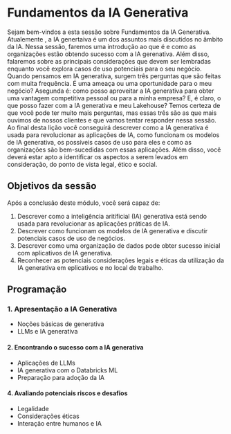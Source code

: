 # Fundamentos da IA Generativa

Sejam bem-vindos a esta sessão sobre Fundamentos da IA Generativa. Atualemente , a IA genertaiva é um dos assuntos mais discutidos no âmbito da IA. Nessa sessão, faremos uma introdução ao que é e como as organizações estão obtendo sucesso com a IA gerenativa. Além disso, falaremos sobre as principais considerações que devem ser lembradas enquanto você explora casos de uso potenciais para o seu negócio. Quando pensamos em IA generativa, surgem três perguntas que são feitas com muita frequência. É uma ameaça ou uma oportunidade para o meu negócio? Asegunda é: como posso aproveitar a IA generativa para obter uma vantagem competitiva pessoal ou para a minha empresa? E, é claro, o que posso fazer com a IA generativa e meu Lakehouse? Temos certeza de que você pode ter muito mais perguntas, mas essas três são as que mais ouvimos de nossos clientes e que vamos tentar responder nessa sessão. Ao final desta lição você conseguirá descrever como a IA generativa é usada para revolucionar as aplicações de IA, como funcionam os modelos de IA generativa, os possíveis casos de uso para eles e como as organizações são bem-sucedidas com essas aplicações. Além disso, você deverá estar apto a identificar os aspectos a serem levados em consideração, do ponto de vista legal, ético e social.

## Objetivos da sessão

Após a conclusão deste módulo, você será capaz de:

1. Descrever como a inteligência aritificial (IA) generativa está sendo usada para revolucionar as aplicações práticas de IA.
2. Descrever como funcionam os modelos de IA generativa e discutir potenciais casos de uso de negócios.
3. Descrever como uma organização de dados pode obter sucesso inicial com aplicativos de IA generativa.
4. Reconhecer as potenciais considerações legais e éticas da utilização da IA generativa em eplicativos e no local de trabalho.

## Programação

### 1. Apresentação a IA Generativa

- Noções básicas de generativa
- LLMs e IA generativa

#### 2. Encontrando o sucesso com a IA generativa

- Aplicações de LLMs
- IA generativa com o Databricks ML
- Preparação para adoção da IA

#### 4. Avaliando potenciais riscos e desafios

- Legalidade
- Considerações éticas
- Interação entre humanos e IA